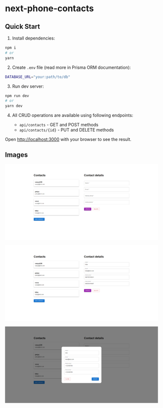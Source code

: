 # next-phone-contacts

## Quick Start

1. Install dependencies:

```bash
npm i
# or
yarn
```

2. Create `.env` file (read more in Prisma ORM documentation):

```bash
DATABASE_URL="your:path/to/db"
```

3. Run dev server:

```bash
npm run dev
# or
yarn dev
```

4. All CRUD operations are available using following endpoints:

   - `api/contacts` - GET and POST methods
   - `api/contacts/{id}` - PUT and DELETE methods

Open [http://localhost:3000](http://localhost:3000) with your browser to see the result.

## Images

![Main page](docs/img/main-page.png)

![Select a contact item](docs/img/select-contact.png)

![Add a new contact item](docs/img/add-contact.png)

